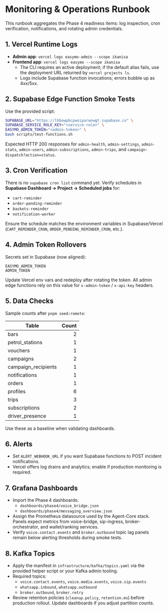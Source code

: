 # Monitoring & Operations Runbook

This runbook aggregates the Phase 4 readiness items: log inspection, cron verification, notifications, and rotating admin credentials.

## 1. Vercel Runtime Logs

- **Admin app**: `vercel logs easymo-admin --scope ikanisa`
- **Frontend app**: `vercel logs easymo --scope ikanisa`
  - The CLI requires an active deployment; if the default alias fails, use the deployment URL returned by `vercel projects ls`.
  - Logs include Supabase function invocations; errors bubble up as 4xx/5xx.

## 2. Supabase Edge Function Smoke Tests

Use the provided script:

```bash
SUPABASE_URL="https://lhbowpbcpwoiparwnwgt.supabase.co" \
SUPABASE_SERVICE_ROLE_KEY="<service-role>" \
EASYMO_ADMIN_TOKEN="<admin-token>" \
bash scripts/test-functions.sh
```

Expected HTTP 200 responses for `admin-health`, `admin-settings`, `admin-stats`, `admin-users`, `admin-subscriptions`, `admin-trips`, and `campaign-dispatch?action=status`.

## 3. Cron Verification

There is no `supabase cron list` command yet. Verify schedules in **Supabase Dashboard → Project → Scheduled jobs** for:

- `cart-reminder`
- `order-pending-reminder`
- `baskets-reminder`
- `notification-worker`

Ensure the schedule matches the environment variables in Supabase/Vercel (`CART_REMINDER_CRON`, `ORDER_PENDING_REMINDER_CRON`, etc.).

## 4. Admin Token Rollovers

Secrets set in Supabase (now aligned):

```
EASYMO_ADMIN_TOKEN
ADMIN_TOKEN
```

Update Vercel env vars and redeploy after rotating the token. All admin edge functions rely on this value for `x-admin-token` / `x-api-key` headers.

## 5. Data Checks

Sample counts after `pnpm seed:remote`:

| Table | Count |
|-------|------:|
| bars | 2 |
| petrol_stations | 1 |
| vouchers | 1 |
| campaigns | 2 |
| campaign_recipients | 1 |
| notifications | 1 |
| orders | 1 |
| profiles | 6 |
| trips | 3 |
| subscriptions | 2 |
| driver_presence | 1 |

Use these as a baseline when validating dashboards.

## 6. Alerts

- Set `ALERT_WEBHOOK_URL` if you want Supabase functions to POST incident notifications.
- Vercel offers log drains and analytics; enable if production monitoring is required.

## 7. Grafana Dashboards

- Import the Phase 4 dashboards:
  - `dashboards/phase4/voice_bridge.json`
  - `dashboards/phase4/messaging_overview.json`
- Assign the Prometheus datasource used by the Agent-Core stack. Panels expect metrics from voice-bridge, sip-ingress, broker-orchestrator, and wallet/ranking services.
- Verify `voice.contact.events` and `broker.outbound` topic lag panels remain below alerting thresholds during smoke tests.

## 8. Kafka Topics

- Apply the manifest in `infrastructure/kafka/topics.yaml` via the provided helper script or your Kafka admin tooling.
- Required topics:
  - `voice.contact.events`, `voice.media.events`, `voice.sip.events`
  - `whatsapp.inbound`, `whatsapp.outbound`
  - `broker.outbound`, `broker.retry`
- Review retention policies (`cleanup.policy`, `retention.ms`) before production rollout. Update dashboards if you adjust partition counts.
